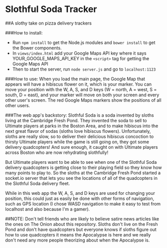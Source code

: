 Slothful Soda Tracker
=====================

##A slothy take on pizza delivery trackers

###How to install:
* Run `npm install` to get the Node.js modules and `bower install` to get the Bower components.
* In `views/index.html` add your Google Maps API key where it says YOUR_GOOGLE_MAPS_API_KEY in the `<script>` tag for getting the Google Maps API
* Then to start the server, run `node server.js` and go to `localhost:1123`

###How to use:
When you load the main page, the Google Map that appears will have a hibiscus flower on it, which
is your marker. You can move your position with the W, A, S, and D keys (W = north, A = west,
S = south, D = east), and your marker will move on both your screen and every other user's screen.
The red Google Maps markers show the positions of all other users.

###The web app's backstory:
Slothful Soda is a soda invented by sloths living at the Cambridge Fresh Pond. They invented the soda
to sell to Ultimate players at parks in the Boston Area, and to make hibiscus into the next great
flavor of sodas (sloths love hibiscus flowers). Unfortunately, sloths are really slow, so to deliver
their delicious hibiscus concoction to thirsty Ultimate players while the game is still going on, they
got some delivery quadcopters! And sure enough, it caught on with Ultimate players across Boston who
are now rehydrating slothfully!

But Ultimate players want to be able to see when one of the Slothful Soda delivery quadcopters is
getting close to their playing field so they know how many points to play to. So the sloths at the
Cambridge Fresh Pond started a socket.io server that lets you see the locations of all of the
quadcopters in the Slothful Soda delivery fleet.

While in this web app the W, A, S, and D keys are used for changing your position, this could just
as easily be done with other forms of navigation, such as GPS location (I chose WASD navigation to
make it easy to test from localhost and also because I'm a gamer).

##NOTE: Don't tell friends who are likely to believe satire news articles like the ones on The Onion about this repository.  Sloths don't live on the Fresh Pond and don't have quadcopters but everyone knows if sloths figure out how to use quadcopters it means the Apocalypse is here and we really don't need any more people theorizing about when the Apocalypse is.
